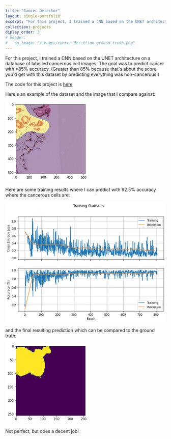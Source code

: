 ```yaml
---
title: "Cancer Detector"
layout: single-portfolio
excerpt: "For this project, I trained a CNN based on the UNET architecture on a database of labelled cancerous cell images. The goal was to predict cancer with >85% accuracy. <br/><img src='/images/cancer_detection_ground_truth.png'>"
collection: projects
diplay_order: 3
# header: 
#   og_image: "/images/cancer_detection_ground_truth.png"
---
```


For this project, I trained a CNN based on the UNET architecture on a database of labelled cancerous cell images. The goal was to predict cancer with >85% accuracy. (Greater than 85% because that's about the score you'd get with this dataset by predicting everything was non-cancerous.)

The code for this project is [here](https://github.com/curtiscjohnson/deep-learning/blob/main/CancerDetector.ipynb)

Here's an example of the dataset and the image that I compare against:

![Ground Truth Cancerous Cells](/images/cancer_detection_ground_truth.png "Ground Truth")

Here are some training results where I can predict with 92.5% accuracy where the cancerous cells are:

![Training Results](/images/cancer_detection_loss_accuracy.png "Loss Accuracy Plot")

and the final resulting prediction which can be compared to the ground truth:

![CNN Prediction](/images/cancer_detection_results.png "CNN Prediction")

Not perfect, but does a decent job!


